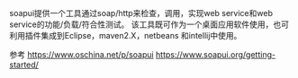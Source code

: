 soapui提供一个工具通过soap/http来检查，调用，实现web service和web service的功能/负载/符合性测试。
该工具既可作为一个桌面应用软件使用，也可利用插件集成到Eclipse，maven2.X，netbeans 和intellij中使用。



参考
https://www.oschina.net/p/soapui
https://www.soapui.org/getting-started/


